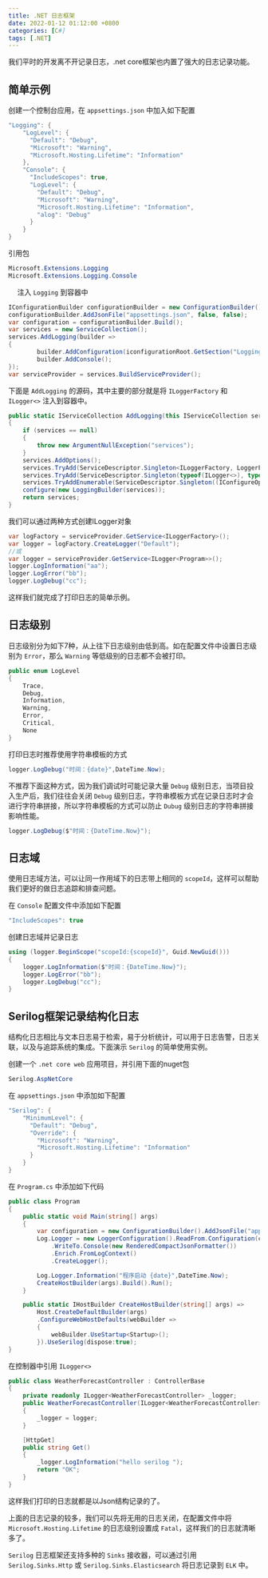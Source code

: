 ```yaml
---
title: .NET 日志框架
date: 2022-01-12 01:12:00 +0800
categories: [C#]
tags: [.NET]
---
```


我们平时的开发离不开记录日志，.net core框架也内置了强大的日志记录功能。

## 简单示例

创建一个控制台应用，在 `appsettings.json` 中加入如下配置

```c#
"Logging": {
    "LogLevel": {
      "Default": "Debug",
      "Microsoft": "Warning",
      "Microsoft.Hosting.Lifetime": "Information"
    },
    "Console": {
      "IncludeScopes": true,
      "LogLevel": {
        "Default": "Debug",
        "Microsoft": "Warning",
        "Microsoft.Hosting.Lifetime": "Information",
        "alog": "Debug"
      }
    }
}
```
引用包

```c#
Microsoft.Extensions.Logging
Microsoft.Extensions.Logging.Console
```
　
注入 `Logging` 到容器中

```c#
IConfigurationBuilder configurationBuilder = new ConfigurationBuilder();
configurationBuilder.AddJsonFile("appsettings.json", false, false);
var configuration = configurationBuilder.Build();
var services = new ServiceCollection();
services.AddLogging(builder =>
{
        builder.AddConfiguration(iconfigurationRoot.GetSection("Logging"));
        builder.AddConsole();
});
var serviceProvider = services.BuildServiceProvider();
```
下面是 `AddLogging` 的源码，其中主要的部分就是将 `ILoggerFactory` 和 `ILogger<>` 注入到容器中。

```c#
public static IServiceCollection AddLogging(this IServiceCollection services, Action<ILoggingBuilder> configure)
{
    if (services == null)
    {
        throw new ArgumentNullException("services");
    }
    services.AddOptions();
    services.TryAdd(ServiceDescriptor.Singleton<ILoggerFactory, LoggerFactory>());
    services.TryAdd(ServiceDescriptor.Singleton(typeof(ILogger<>), typeof(Logger<>)));
    services.TryAddEnumerable(ServiceDescriptor.Singleton((IConfigureOptions<LoggerFilterOptions>)new DefaultLoggerLevelConfigureOptions(LogLevel.Information)));
    configure(new LoggingBuilder(services));
    return services;
}
```
我们可以通过两种方式创建ILogger对象

```c#
var logFactory = serviceProvider.GetService<ILoggerFactory>();
var logger = logFactory.CreateLogger("Default");
//或
var logger = serviceProvider.GetService<ILogger<Program>>();
logger.LogInformation("aa");
logger.LogError("bb");
logger.LogDebug("cc");
```
这样我们就完成了打印日志的简单示例。

## 日志级别

日志级别分为如下7种，从上往下日志级别由低到高。如在配置文件中设置日志级别为 `Error`，那么 `Warning` 等低级别的日志都不会被打印。　

```c#
public enum LogLevel
{
    Trace,
    Debug,
    Information,
    Warning,
    Error,
    Critical,
    None
}
```

打印日志时推荐使用字符串模板的方式

```c#
logger.LogDebug("时间：{date}",DateTime.Now);
```

不推荐下面这种方式，因为我们调试时可能记录大量 `Debug` 级别日志，当项目投入生产后，我们往往会关闭 `Debug`  级别日志，字符串模板方式在记录日志时才会进行字符串拼接，所以字符串模板的方式可以防止 `Dubug` 级别日志的字符串拼接影响性能。
```c#
logger.LogDebug($"时间：{DateTime.Now}");
```

## 日志域

使用日志域方法，可以让同一作用域下的日志带上相同的 `scopeId`，这样可以帮助我们更好的做日志追踪和排查问题。

在 `Console` 配置文件中添加如下配置

```c#
"IncludeScopes": true
```
创建日志域并记录日志
```c#
using (logger.BeginScope("scopeId:{scopeId}", Guid.NewGuid()))
{
    logger.LogInformation($"时间：{DateTime.Now}");
    logger.LogError("bb");
    logger.LogDebug("cc");
}
```

## Serilog框架记录结构化日志

结构化日志相比与文本日志易于检索，易于分析统计，可以用于日志告警，日志关联，以及与追踪系统的集成。下面演示 `Serilog` 的简单使用实例。

创建一个 `.net core web` 应用项目，并引用下面的nuget包
```c#
Serilog.AspNetCore
```
在 `appsettings.json` 中添加如下配置
```c#
"Serilog": {
    "MinimumLevel": {
      "Default": "Debug",
      "Override": {
        "Microsoft": "Warning",
        "Microsoft.Hosting.Lifetime": "Information"
      }
    }
}
```
在 `Program.cs` 中添加如下代码

```c#
public class Program
{
    public static void Main(string[] args)
    {
        var configuration = new ConfigurationBuilder().AddJsonFile("appsettings.json", false, true).Build();
        Log.Logger = new LoggerConfiguration().ReadFrom.Configuration(configuration)
            .WriteTo.Console(new RenderedCompactJsonFormatter())
            .Enrich.FromLogContext()
            .CreateLogger();

        Log.Logger.Information("程序启动 {date}",DateTime.Now);
        CreateHostBuilder(args).Build().Run();
    }

    public static IHostBuilder CreateHostBuilder(string[] args) =>
        Host.CreateDefaultBuilder(args)
        .ConfigureWebHostDefaults(webBuilder =>
        {
            webBuilder.UseStartup<Startup>();
        }).UseSerilog(dispose:true);
}
```
在控制器中引用 `ILogger<>`

```c#
public class WeatherForecastController : ControllerBase
{
    private readonly ILogger<WeatherForecastController> _logger;
    public WeatherForecastController(ILogger<WeatherForecastController> logger)
    {
        _logger = logger;
    }

    [HttpGet]
    public string Get()
    {
        _logger.LogInformation("hello serilog ");
        return "OK";
    }
}
```

这样我们打印的日志就都是以Json结构记录的了。

上面的日志记录的较多，我们可以先将无用的日志关闭，在配置文件中将 `Microsoft.Hosting.Lifetime` 的日志级别设置成 `Fatal`，这样我们的日志就清晰多了。

`Serilog` 日志框架还支持多种的 `Sinks` 接收器，可以通过引用 `Serilog.Sinks.Http` 或 `Serilog.Sinks.Elasticsearch` 将日志记录到 `ELK` 中。